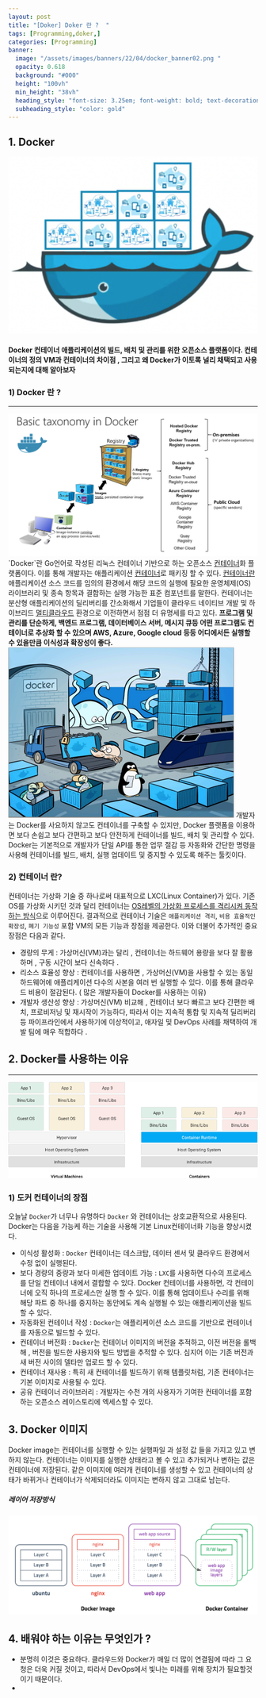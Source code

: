 ```yaml
---
layout: post
title: "[Doker] Doker 란 ?  " 
tags: [Programming,doker,]
categories: [Programming]
banner:
  image: "/assets/images/banners/22/04/docker_banner02.png "
  opacity: 0.618
  background: "#000"
  height: "100vh"
  min_height: "38vh"
  heading_style: "font-size: 3.25em; font-weight: bold; text-decoration: underline"
  subheading_style: "color: gold"
---
```


## 1. Docker 
<img src="/assets/images/img/Gitblog_img/22/04/22/docker_container04.png"/>
<h4>Docker 컨테이너 애플리케이션의 빌드, 배치 및 관리를 위한 오픈소스 플랫폼이다.
컨테이너의 정의 VM과 컨테이너의 차이점 , 그리고 왜 Docker가 이토록 널리 채택되고 사용되는지에 대해 알아보자 </h4>



### 1) Docker 란 ? 
*** 

<img src="/assets/images/img/Gitblog_img/22/04/22/docker_container.png"/>
`Docker`란 Go언어로 작성된 리눅스 컨테이너 기반으로 하는 오픈소스 <U>컨테이너</U>화 플랫폼이다. 이를 통해 개발자는 애플리케이션 <U>컨테이너</U>로 패키징 할 수 있다.  <U>컨테이너란</U> 애플리케이션 소스 코드를 임의의 환경에서 해당 코드의 실행에 필요한 운영체제(OS) 라이브러리 및 종속 항목과 결합하는 실행 가능한 표준 컴포넌트를 말한다. 컨테이너는 분산형 애플리케이션의 딜리버리를 간소화해서 기업들이 클라우드 네이티브
개발 및 하이브리드 <U>멀티클라우드</U> 환경으로 이전하면서 점점 더 유명세를 타고 있다.
<b>프로그램 및 관리를 단순하게, 백엔드 프로그램, 데이터베이스 서버, 메시지 큐등 어떤 프로그램도 컨테이너로 추상화 할 수 있으며
AWS, Azure, Google cloud 등등 어디에서든 실행할 수 있을만큼 이식성과 확장성이 좋다.</b>

 
<img src="/assets/images/img/Gitblog_img/22/04/22/docker_container02.png"/>
개발자는 Docker를 사요하지 않고도 컨테이너를 구축할 수 있지만, Docker 플랫폼을 이용하면 보다 손쉽고 
보다 간편하고 보다 안전하게 컨테이너를 빌드, 배치 및 관리할 수 있다. Docker는 기본적으로 개발자가 단일 API를 통한 업무 절감 등 
자동화와 간단한 명령을 사용해 컨테이너를 빌드, 배치, 실행 업데이트 및 중지할 수 있도록 해주는 툴킷이다.


### 2) 컨테이너 란?
컨테이너는 가상화 기술 중 하나로써 대표적으로 LXC(Linux Container)가 있다. 기존 OS를 가상화 시키던 것과 달리 컨테이너는
<U>OS레벨의 가상화 프로세스를 격리시켜 동작하는 방식</U>으로 이루어진다.
결과적으로 컨테이너 기술은 `애플리케이션 격리`, `비용 효율적인 확장성`, `폐기 기능성` 포함 VM의 모든 기능과 장점을 제공한다.
이와 더불어 추가적인 중요 장점은 다음과 같다.

- 경량의 무게 : 가상머신(VM)과는 달리 , 컨테이너는  하드웨어 용량을 보다 잘 활용하며 , 구동 시간이 보다 신속하다 .
- 리소스 효율성 향상 : 컨테이너를 사용하면 , 가상머신(VM)을 사용할 수 있는 동일 하드웨어에 애플리케이션 다수의 사본을 여러 번 실행할 수 있다. 이를 통해 클라우드 비용이 절감된다. ( 많은 개발자들이 Docker를 사용하는 이유)
- 개발자 생산성 향상 : 가상머신(VM) 비교해 , 컨테이너 보다 빠르고 보다 간편한 배치, 프로비저닝 및 재시작이 가능하다, 따라서 이는 지속적 통합 및 지속적 딜리버리 등 파이프라인에서 사용하기에 이상적이고, 애자일 및 DevOps 사례를 채택하여 개발 팀에 매우 적합하다 . 


## 2. Docker를 사용하는 이유 
***
<img src="/assets/images/img/Gitblog_img/22/04/22/docker_container03.png"/>

### 1) 도커 컨테이너의 장점 

오늘날 `Docker`가 너무나 유명하다 `Docker` 와 컨테이너는 상호교환적으로 사용된다.
Docker는 다음을 가능케 하는 기술을 사용해 기본 Linux컨테이너화 기능을 향상시켰다.

- 이식성 활성화 : `Docker` 컨테이너는 데스크탑, 데이터 센서 및 클라우드 환경에서 수정 없이 실행된다.
- 보다 경량의 중량과 보다 미세한 업데이트 가능 : `LXC`를 사용하면 다수의 프로세스를 단일 컨테이너 내에서 결합할 수 있다. Docker 컨테이너를 사용하면, 각 컨테이너에 오직 하나의 프로세스만 실행 할 수 있다. 이를 통해 업데이트나 수리를 위해 해당 파트 중 하나를 중지하는 동안에도 계속 실행될 수 있는 애플리케이션을 빌드할 수 있다.
- 자동화된 컨테이너 작성 : `Docker`는 애플리케이션 소스 코드를 기반으로 컨테이너를 자동으로 빌드할 수 있다.
- 컨테이너 버전화 : `Docker`는 컨테이너 이미지의 버전을 추적하고, 이전 버전을 롤백해 , 버전을 빌드한 사용자와 빌드 방법을 추적할 수 있다. 심지어 이는 기존 버전과 새 버전 사이의 델타만 업로드 할 수 있다.
- 컨테이너 재사용 : 특히 새 컨테이너를 빌드하기 위해 템플릿처럼, 기존 컨테이너는 기본 이미지로 사용될 수 있다.
- 공유 컨테이너 라이브러리 : 개발자는 수천 개의 사용자가 기여한 컨테이너를 포함하는 오픈소스 레이스토리에 엑세스할 수 있다.
 
## 3. Docker 이미지
Docker image는 컨테이너를 실행할 수 있는 실행파일 과 설정 값 들을 가지고 있고 변하지 않는다.
컨테이너는 이미지를 실행한 상태라고 볼 수 있고 추가되거나 변하는 값은 컨테이너에 저장된다. 같은 이미지에 여러개 컨테이너를 생성할 수 있고
컨테이너의 상태가 바뀌거나 컨테이너가 삭제되더라도 이미지는 변하지 않고 그대로 남는다.


#####  레이어 저장방식
<img src="/assets/images/img/Gitblog_img/22/04/22/docker_container05.png"/>


## 4. 배워야 하는 이유는 무엇인가 ? 
- 분명히 이것은 중요하다. 클라우드와 Docker가 매일 더 많이 연결됨에 따라 그 요청은 더욱 커질 것이고, 따라서 DevOps에서 빛나는 미래를 위해 장치가 필요할것이기 때문이다.
- 